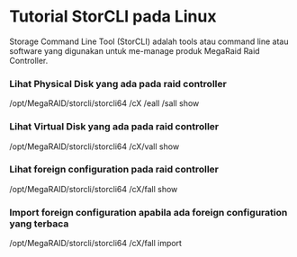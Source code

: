 # Tutorial StorCLI pada Linux
Storage Command Line Tool (StorCLI) adalah tools atau command line atau software yang digunakan untuk me-manage produk MegaRaid Raid Controller.

### Lihat Physical Disk yang ada pada raid controller 
/opt/MegaRAID/storcli/storcli64 /cX /eall /sall show

### Lihat Virtual Disk yang ada pada raid controller
/opt/MegaRAID/storcli/storcli64 /cX/vall show

### Lihat foreign configuration pada raid controller
/opt/MegaRAID/storcli/storcli64 /cX/fall show

### Import foreign configuration apabila ada foreign configuration yang terbaca
/opt/MegaRAID/storcli/storcli64 /cX/fall import
